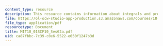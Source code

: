 ```yaml
---
content_type: resource
description: This resource contains information about integrals and probability.
file: https://ol-ocw-studio-app-production.s3.amazonaws.com/courses/18-01sc-single-variable-calculus-fall-2010/ca87fbbc7c39c0e65522e050f1247b3d_MIT18_01SCF10_Ses62a.pdf
file_type: application/pdf
resourcetype: Document
title: MIT18_01SCF10_Ses62a.pdf
uid: ca87fbbc-7c39-c0e6-5522-e050f1247b3d
---
```

